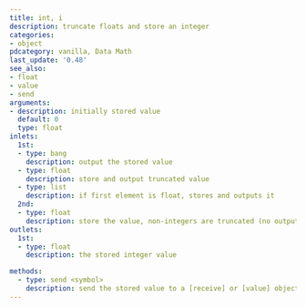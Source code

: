 ```yaml
---
title: int, i
description: truncate floats and store an integer
categories:
- object
pdcategory: vanilla, Data Math
last_update: '0.48'
see_also:
- float
- value
- send
arguments:
- description: initially stored value 
  default: 0
  type: float
inlets:
  1st:
  - type: bang
    description: output the stored value
  - type: float
    description: store and output truncated value
  - type: list
    description: if first element is float, stores and outputs it
  2nd:
  - type: float
    description: store the value, non-integers are truncated (no output)
outlets:
  1st:
  - type: float
    description: the stored integer value

methods:
  - type: send <symbol>
    description: send the stored value to a [receive] or [value] object that has the same name as the symbol (no output)
---
```

